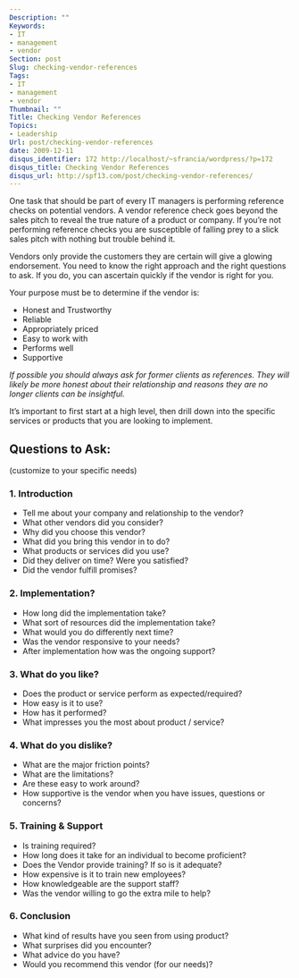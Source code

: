 ```yaml
---
Description: ""
Keywords:
- IT
- management
- vendor
Section: post
Slug: checking-vendor-references
Tags:
- IT
- management
- vendor
Thumbnail: ""
Title: Checking Vendor References
Topics:
- Leadership
Url: post/checking-vendor-references
date: 2009-12-11
disqus_identifier: 172 http://localhost/~sfrancia/wordpress/?p=172
disqus_title: Checking Vendor References
disqus_url: http://spf13.com/post/checking-vendor-references/
---
```


One task that should be part of every IT managers is performing
reference checks on potential vendors. A vendor reference check goes
beyond the sales pitch to reveal the true nature of a product or
company. If you’re not performing reference checks you are susceptible
of falling prey to a slick sales pitch with nothing but trouble behind
it.

Vendors only provide the customers they are certain will give a glowing
endorsement. You need to know the right approach and the right questions
to ask. If you do, you can ascertain quickly if the vendor is right for
you.

Your purpose must be to determine if the vendor is:

-   Honest and Trustworthy
-   Reliable
-   Appropriately priced
-   Easy to work with
-   Performs well
-   Supportive

*If possible you should always ask for former clients as references. They
will likely be more honest about their relationship and reasons they are
no longer clients can be insightful.*

It’s important to first start at a high level, then drill down into the
specific services or products that you are looking to implement.

Questions to Ask:
-----------------

(customize to your specific needs)

### 1. Introduction

-   Tell me about your company and relationship to the vendor?
-   What other vendors did you consider?
-   Why did you choose this vendor?
-   What did you bring this vendor in to do?
-   What products or services did you use?
-   Did they deliver on time? Were you satisfied?
-   Did the vendor fulfill promises?

### 2. Implementation?

-   How long did the implementation take?
-   What sort of resources did the implementation take?
-   What would you do differently next time?
-   Was the vendor responsive to your needs?
-   After implementation how was the ongoing support?

### 3. What do you like?

-   Does the product or service perform as expected/required?
-   How easy is it to use?
-   How has it performed?
-   What impresses you the most about product / service?

### 4. What do you dislike?

-   What are the major friction points?
-   What are the limitations?
-   Are these easy to work around?
-   How supportive is the vendor when you have issues, questions or
    concerns?

### 5. Training & Support

-   Is training required?
-   How long does it take for an individual to become proficient?
-   Does the Vendor provide training? If so is it adequate?
-   How expensive is it to train new employees?
-   How knowledgeable are the support staff?
-   Was the vendor willing to go the extra mile to help?

### 6. Conclusion

-   What kind of results have you seen from using product?
-   What surprises did you encounter?
-   What advice do you have?
-   Would you recommend this vendor (for our needs)?

